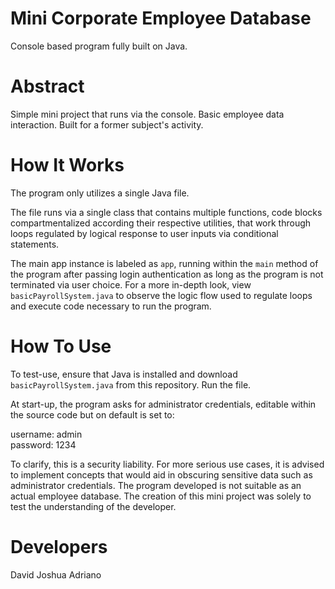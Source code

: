 # Mini Corporate Employee Database
Console based program fully built on Java.
<br />
# Abstract
Simple mini project that runs via the console. Basic employee data interaction. Built for a former subject's activity.

# How It Works
The program only utilizes a single Java file. 

The file runs via a single class that contains multiple functions, code blocks compartmentalized according their respective utilities, that work through loops regulated by logical response to user inputs via conditional statements.

The main app instance is labeled as `app`, running within the `main` method of the program after passing login authentication as long as the program is not terminated via user choice. For a more in-depth look, view `basicPayrollSystem.java` to observe the logic flow used to regulate loops and execute code necessary to run the program.

# How To Use
To test-use, ensure that Java is installed and download `basicPayrollSystem.java` from this repository. Run the file.

At start-up, the program asks for administrator credentials, editable within the source code but on default is set to: 

username: admin </br>
password: 1234

To clarify, this is a security liability. For more serious use cases, it is advised to implement concepts that would aid in obscuring sensitive data such as administrator credentials. The program developed is not suitable as an actual employee database. The creation of this mini project was solely to test the understanding of the developer.

# Developers 
David Joshua Adriano
